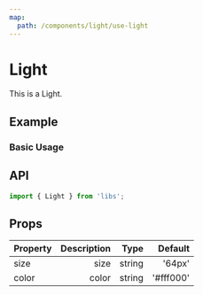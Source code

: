 ```yaml
---
map:
  path: /components/light/use-light
---
```


# Light

This is a Light.

## Example

### Basic Usage

<demo src="./demo.vue"
  language="vue"
  title="Basic useage"
  desc="This is a Dark.">
</demo>

## API

```ts
import { Light } from 'libs';
```

## Props

| Property | Description |   Type |   Default |
| -------- | ----------: | -----: | --------: |
| size     |        size | string |    '64px' |
| color    |       color | string | '#fff000' |
